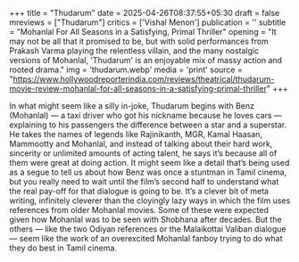 +++
title = "Thudarum"
date = 2025-04-26T08:37:55+05:30
draft = false
mreviews = ["Thudarum"]
critics = ['Vishal Menon']
publication = ''
subtitle = "Mohanlal For All Seasons in a Satisfying, Primal Thriller"
opening = "It may not be all that it promised to be, but with solid performances from Prakash Varma playing the relentless villain, and the many nostalgic versions of Mohanlal, 'Thudarum' is an enjoyable mix of massy action and rooted drama."
img = 'thudarum.webp'
media = 'print'
source = "https://www.hollywoodreporterindia.com/reviews/theatrical/thudarum-movie-review-mohanlal-for-all-seasons-in-a-satisfying-primal-thriller"
+++

In what might seem like a silly in-joke, Thudarum begins with Benz (Mohanlal) — a taxi driver who got his nickname because he loves cars — explaining to his passengers the difference between a star and a superstar. He takes the names of legends like Rajinikanth, MGR, Kamal Haasan, Mammootty and Mohanlal, and instead of talking about their hard work, sincerity or unlimited amounts of acting talent, he says it’s because all of them were great at doing action. It might seem like a detail that’s being used as a segue to tell us about how Benz was once a stuntman in Tamil cinema, but you really need to wait until the film’s second half to understand what the real pay-off for that dialogue is going to be. It’s a clever bit of meta writing, infinitely cleverer than the cloyingly lazy ways in which the film uses references from older Mohanlal movies. Some of these were expected given how Mohanlal was to be seen with Shobhana after decades. But the others — like the two Odiyan references or the Malaikottai Valiban dialogue — seem like the work of an overexcited Mohanlal fanboy trying to do what they do best in Tamil cinema.
